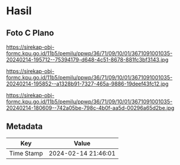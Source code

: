 # Hasil

## Foto C Plano

https://sirekap-obj-formc.kpu.go.id/11b5/pemilu/ppwp/36/71/09/10/01/3671091001035-20240214-195712--75394179-d648-4c51-8678-881fc3bf3143.jpg

https://sirekap-obj-formc.kpu.go.id/11b5/pemilu/ppwp/36/71/09/10/01/3671091001035-20240214-195852--a1328b91-7327-465a-9886-19deef43fc12.jpg

https://sirekap-obj-formc.kpu.go.id/11b5/pemilu/ppwp/36/71/09/10/01/3671091001035-20240214-180609--742a05be-798c-4b0f-aa5d-00296a65d2be.jpg


## Metadata

| Key        | Value               |
| ---------- | ------------------- |
| Time Stamp | 2024-02-14 21:46:01 |



